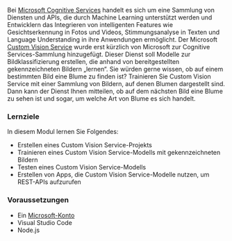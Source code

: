 Bei [Microsoft Cognitive Services](https://azure.microsoft.com/services/cognitive-services/ "Microsoft Cognitive Services") handelt es sich um eine Sammlung von Diensten und APIs, die durch Machine Learning unterstützt werden und Entwicklern das Integrieren von intelligenten Features wie Gesichtserkennung in Fotos und Videos, Stimmungsanalyse in Texten und Language Understanding in ihre Anwendungen ermöglicht. Der Microsoft [Custom Vision Service](https://azure.microsoft.com/services/cognitive-services/custom-vision-service/) wurde erst kürzlich von Microsoft zur Cognitive Services-Sammlung hinzugefügt. Dieser Dienst soll Modelle zur Bildklassifizierung erstellen, die anhand von bereitgestellten gekennzeichneten Bildern „lernen“. Sie würden gerne wissen, ob auf einem bestimmten Bild eine Blume zu finden ist? Trainieren Sie Custom Vision Service mit einer Sammlung von Bildern, auf denen Blumen dargestellt sind. Dann kann der Dienst Ihnen mitteilen, ob auf dem nächsten Bild eine Blume zu sehen ist und sogar, um welche Art von Blume es sich handelt.

### <a name="learning-objectives"></a>Lernziele

In diesem Modul lernen Sie Folgendes:

- Erstellen eines Custom Vision Service-Projekts
- Trainieren eines Custom Vision Service-Modells mit gekennzeichneten Bildern
- Testen eines Custom Vision Service-Modells
- Erstellen von Apps, die Custom Vision Service-Modelle nutzen, um REST-APIs aufzurufen

### <a name="prerequisites"></a>Voraussetzungen  

<!---TODO: Need links here and better verbiage; is Microsoft account needed?--->

- Ein [Microsoft-Konto](https://account.microsoft.com/account)
- Visual Studio Code
- Node.js